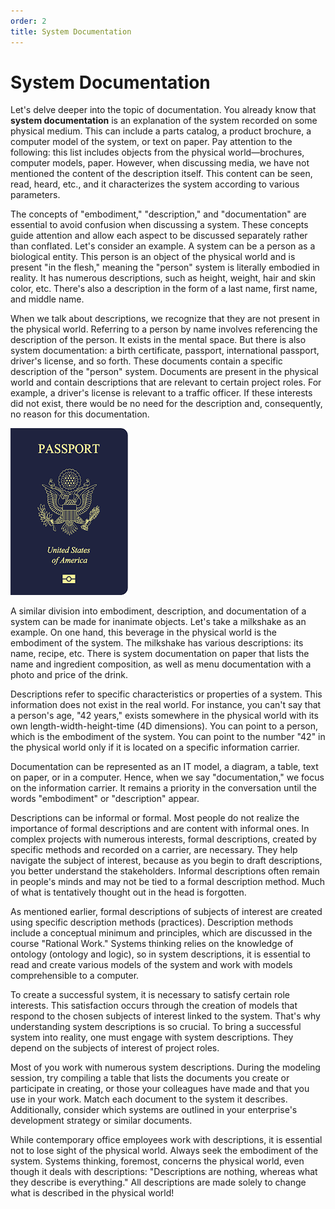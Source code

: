 ```yaml
---
order: 2
title: System Documentation
---
```


# System Documentation

Let's delve deeper into the topic of documentation. You already know that **system documentation** is an explanation of the system recorded on some physical medium. This can include a parts catalog, a product brochure, a computer model of the system, or text on paper. Pay attention to the following: this list includes objects from the physical world—brochures, computer models, paper. However, when discussing media, we have not mentioned the content of the description itself. This content can be seen, read, heard, etc., and it characterizes the system according to various parameters.

The concepts of "embodiment," "description," and "documentation" are essential to avoid confusion when discussing a system. These concepts guide attention and allow each aspect to be discussed separately rather than conflated. Let's consider an example. A system can be a person as a biological entity. This person is an object of the physical world and is present "in the flesh," meaning the "person" system is literally embodied in reality. It has numerous descriptions, such as height, weight, hair and skin color, etc. There's also a description in the form of a last name, first name, and middle name.

When we talk about descriptions, we recognize that they are not present in the physical world. Referring to a person by name involves referencing the description of the person. It exists in the mental space. But there is also system documentation: a birth certificate, passport, international passport, driver's license, and so forth. These documents contain a specific description of the "person" system. Documents are present in the physical world and contain descriptions that are relevant to certain project roles. For example, a driver's license is relevant to a traffic officer. If these interests did not exist, there would be no need for the description and, consequently, no reason for this documentation.

![](./system-documentation-4.png)

A similar division into embodiment, description, and documentation of a system can be made for inanimate objects. Let's take a milkshake as an example. On one hand, this beverage in the physical world is the embodiment of the system. The milkshake has various descriptions: its name, recipe, etc. There is system documentation on paper that lists the name and ingredient composition, as well as menu documentation with a photo and price of the drink.

Descriptions refer to specific characteristics or properties of a system. This information does not exist in the real world. For instance, you can't say that a person's age, "42 years," exists somewhere in the physical world with its own length-width-height-time (4D dimensions). You can point to a person, which is the embodiment of the system. You can point to the number "42" in the physical world only if it is located on a specific information carrier.

Documentation can be represented as an IT model, a diagram, a table, text on paper, or in a computer. Hence, when we say "documentation," we focus on the information carrier. It remains a priority in the conversation until the words "embodiment" or "description" appear.

Descriptions can be informal or formal. Most people do not realize the importance of formal descriptions and are content with informal ones. In complex projects with numerous interests, formal descriptions, created by specific methods and recorded on a carrier, are necessary. They help navigate the subject of interest, because as you begin to draft descriptions, you better understand the stakeholders. Informal descriptions often remain in people's minds and may not be tied to a formal description method. Much of what is tentatively thought out in the head is forgotten.

As mentioned earlier, formal descriptions of subjects of interest are created using specific description methods (practices). Description methods include a conceptual minimum and principles, which are discussed in the course "Rational Work." Systems thinking relies on the knowledge of ontology (ontology and logic), so in system descriptions, it is essential to read and create various models of the system and work with models comprehensible to a computer.

To create a successful system, it is necessary to satisfy certain role interests. This satisfaction occurs through the creation of models that respond to the chosen subjects of interest linked to the system. That's why understanding system descriptions is so crucial. To bring a successful system into reality, one must engage with system descriptions. They depend on the subjects of interest of project roles.

Most of you work with numerous system descriptions. During the modeling session, try compiling a table that lists the documents you create or participate in creating, or those your colleagues have made and that you use in your work. Match each document to the system it describes. Additionally, consider which systems are outlined in your enterprise's development strategy or similar documents.

While contemporary office employees work with descriptions, it is essential not to lose sight of the physical world. Always seek the embodiment of the system. Systems thinking, foremost, concerns the physical world, even though it deals with descriptions: "Descriptions are nothing, whereas what they describe is everything." All descriptions are made solely to change what is described in the physical world!